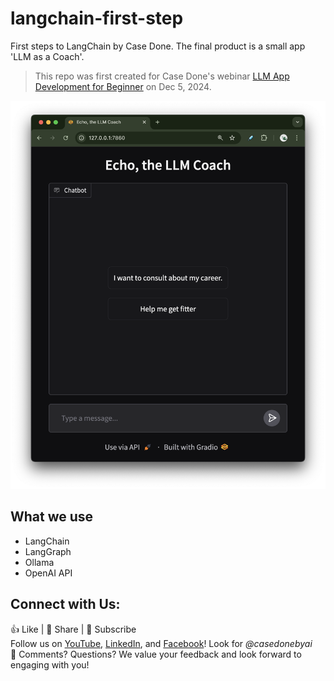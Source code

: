 # langchain-first-step
First steps to LangChain by Case Done. The final product is a small app 'LLM as a Coach'.

> This repo was first created for Case Done's webinar [LLM App Development for Beginner](https://www.eventbrite.co.uk/e/llm-app-development-for-beginners-tickets-1078559082249?aff=oddtdtcreator) on Dec 5, 2024.

![test](assets/UI_example.png)

## What we use
- LangChain
- LangGraph
- Ollama
- OpenAI API

## Connect with Us:
👍 Like | 🔗 Share | 📢 Subscribe    
Follow us on [YouTube](https://www.youtube.com/@CaseDonebyAI), [LinkedIn](www.linkedin.com/company/casedonebyai), and [Facebook](https://www.facebook.com/casedonebyai/)! Look for *@casedonebyai*   
💬 Comments? Questions? We value your feedback and look forward to engaging with you!